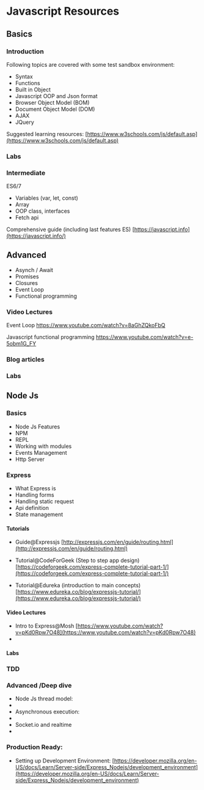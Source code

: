 # Javascript Resources


## Basics

### Introduction
Following topics are covered with some test sandbox environment:

 - Syntax
 - Functions
 - Built in Object
 - Javascript OOP and Json format
 - Browser Object Model (BOM)
 - Document Object Model (DOM)
 - AJAX
 - JQuery

Suggested learning resources:
[https://www.w3schools.com/js/default.asp](https://www.w3schools.com/js/default.asp)

### Labs


### Intermediate
 ES6/7
- Variables (var, let, const)
- Array
- OOP class, interfaces
- Fetch api

Comprehensive guide (including last features ES)
[https://javascript.info](https://javascript.info/)

## Advanced
- Asynch / Await
- Promises
- Closures
- Event Loop
- Functional programming

### Video Lectures
Event Loop
https://www.youtube.com/watch?v=8aGhZQkoFbQ

Javascript functional programming
https://www.youtube.com/watch?v=e-5obm1G_FY


### Blog articles


### Labs

## Node Js


### Basics
- Node Js Features
- NPM
- REPL
- Working with modules
- Events Management
- Http Server

### Express
- What Express is
- Handling forms
- Handling static request
- Api definition
- State management

#### Tutorials

- Guide@Expressjs 
[http://expressjs.com/en/guide/routing.html](http://expressjs.com/en/guide/routing.html)

- Tutorial@CodeForGeek (Step to step app design)
[https://codeforgeek.com/express-complete-tutorial-part-1/](https://codeforgeek.com/express-complete-tutorial-part-1/)

- Tutorial@Edureka (introduction to main concepts)
[https://www.edureka.co/blog/expressjs-tutorial/](https://www.edureka.co/blog/expressjs-tutorial/)


#### Video Lectures
- Intro to Express@Mosh
[https://www.youtube.com/watch?v=pKd0Rpw7O48](https://www.youtube.com/watch?v=pKd0Rpw7O48)
- 

#### Labs


### TDD


### Advanced /Deep dive
- Node Js thread model:
- 
- Asynchronous execution:
- 
- Socket.io and realtime
- 


### Production Ready:

- Setting up Development Environment:
[https://developer.mozilla.org/en-US/docs/Learn/Server-side/Express_Nodejs/development_environment](https://developer.mozilla.org/en-US/docs/Learn/Server-side/Express_Nodejs/development_environment)


<!--stackedit_data:
eyJoaXN0b3J5IjpbLTE0NTE0NTc3MTEsMTkwMDg5OTYxMSwxNz
Q3ODg4MjEzLDcyNDM2MTc4OSwtMTE1NTU0MzI0Miw4MTg4NzA2
NjcsLTkyODYwNTU4OSwxNTUzNDE0Nzg1LC05NTM1MzY5OSwtMj
A5MDk4NjgwMSwzMjg4NTIzMDUsOTE1MDc2MzA1LC01MTE1ODEz
NTksMTI1OTAxMjUwMF19
-->